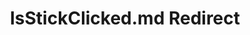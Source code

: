 ---
title: IsStickClicked.md Redirect
redirect_to: /Pages/StereoKit/Controller/IsStickClicked.html
---